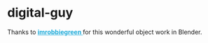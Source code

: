 # digital-guy

Thanks to <a href="https://sketchfab.com/imrobbiegreen?utm_medium=embed&utm_campaign=share-popup&utm_content=240b1575c197468baee42833e7c35b97" target="_blank" style="font-weight: bold; color: #1CAAD9;"> imrobbiegreen </a> for this wonderful object work in Blender.
